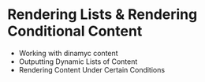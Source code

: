 # Rendering Lists & Rendering Conditional Content

* Working with dinamyc content
* Outputting Dynamic Lists of Content
* Rendering Content Under Certain Conditions
